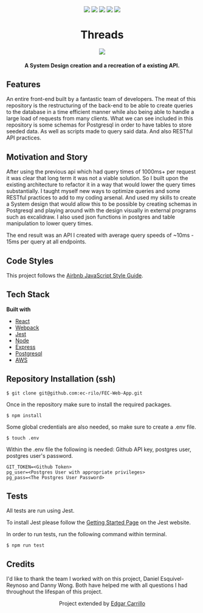 
<div align="center" width="100%">
  <img src="https://img.shields.io/badge/express.js-%23404d59.svg?style=for-the-badge&logo=express&logoColor=%2361DAFB" />
  <img src="https://img.shields.io/badge/node.js-6DA55F?style=for-the-badge&logo=node.js&logoColor=white" />
  <img src="https://img.shields.io/badge/postgres-%23316192.svg?style=for-the-badge&logo=postgresql&logoColor=white" />
  <img src="https://img.shields.io/badge/AWS-%23FF9900.svg?style=for-the-badge&logo=amazon-aws&logoColor=white" />
  <img src="https://img.shields.io/badge/react-%2320232a.svg?style=for-the-badge&logo=react&logoColor=%2361DAFB" />
</div>

<h1 align="center">Threads</h1>

<div align="center" width="100%">
    <img src="https://i.imgur.com/NI5yvej.png" />
</div>

<h4 align="center">A System Design creation and a recreation of a existing API.</h4>

## Features
An entire front-end built by a fantastic team of developers. The meat of this repository is the restructuring of the back-end to be able to create queries to the database in a time efficient manner while also being able to handle a large load of requests from many clients. What we can see included in this repository is some schemas for Postgresql in order to have tables to store seeded data. As well as scripts made to query said data. And also RESTful API practices.

## Motivation and Story
After using the previous api which had query times of 1000ms+ per request it was clear that long term it was not a viable solution. So I built upon the existing architecture to refactor it in a way that would lower the query times substantially. I taught myself new ways to optimize queries and some RESTful practices to add to my coding arsenal. And used my skills to create a System design that would allow this to be possible by creating schemas in Postgresql and playing around with the design visually in external programs such as excalidraw. I also used json functions in postgres and table manipulation to lower query times.

The end result was an API I created with average query speeds of ~10ms - 15ms per query at all endpoints.

## Code Styles
This project follows the [Airbnb JavaScript Style Guide](https://github.com/airbnb/javascript).

## Tech Stack
**Built with**
- [React](https://reactjs.org/)
- [Webpack](https://webpack.js.org/)
- [Jest](https://jestjs.io/docs/getting-started)
- [Node](https://nodejs.org/en/)
- [Express](https://expressjs.com/)
- [Postgresql](https://www.postgresql.org/)
- [AWS](https://aws.amazon.com/)

## Repository Installation (ssh)
`$ git clone git@github.com:ec-rilo/FEC-Web-App.git`

Once in the repository make sure to install the required packages.

`$ npm install`

Some global credentials are also needed, so make sure to create a .env file.

`$ touch .env`

Within the .env file the following is needed: Github API key, postgres user, postgres user's password.

```env
GIT_TOKEN=<Github Token>
pg_user=<Postgres User with appropriate privileges>
pg_pass=<The Postgres User Password>
```

## Tests
All tests are run using Jest.

To install Jest please follow the [Getting Started Page](https://jestjs.io/docs/getting-started) on the
Jest website.

In order to run tests, run the following command within terminal.

`$ npm run test`

## Credits
I'd like to thank the team I worked with on this project, Daniel Esquivel-Reynoso and Danny Wong. Both have helped me with all questions I had throughout the lifespan of this project.


<p align="center">Project extended by <a href="https://github.com/ec-rilo">Edgar Carrillo</a></p>
